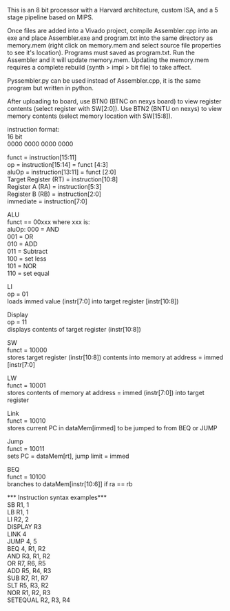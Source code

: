 This is an 8 bit processor with a Harvard architecture, custom ISA, and a 5 stage pipeline based on MIPS.

Once files are added into a Vivado project, compile Assembler.cpp into an exe and place Assembler.exe and program.txt into the same directory as memory.mem (right click on 
memory.mem and select source file properties to see it's location). Programs must saved as program.txt. Run the Assembler and it will update memory.mem. Updating the memory.mem 
requires a complete rebuild (synth > impl > bit file) to take affect.

Pyssembler.py can be used instead of Assembler.cpp, it is the same program but written in python.

After uploading to board, use BTN0 (BTNC on nexys board) to view register contents (select register with SW[2:0]). 
Use BTN2 (BNTU on nexys) to view memory contents (select memory location with SW[15:8]).

instruction format:  
16 bit  
0000 0000 0000 0000  

funct  = instruction[15:11]  
op = instruction[15:14] = funct [4:3]  
aluOp = instruction[13:11] = funct [2:0]  
Target Register (RT) = instruction[10:8]  
Register A (RA) = instruction[5:3]  
Register B (RB) = instruction[2:0]  
immediate = instruction[7:0]  

ALU  
funct == 00xxx where xxx is:  
aluOp:   000 = AND  
         001 = OR  
         010 = ADD  
         011 = Subtract  
         100 = set less  
         101 = NOR  
         110 = set equal  
	   
LI  
op = 01  
loads immed value (instr[7:0] into target register [instr[10:8])  

Display  
op = 11  
displays contents of target register (instr[10:8])  

SW  
funct = 10000  
stores target register (instr[10:8]) contents into memory at address = immed [instr[7:0]  
 
LW  
funct = 10001  
stores contents of memory at address = immed (instr[7:0]) into target register  

Link  
funct = 10010   
stores current PC in dataMem[immed] to be jumped to from BEQ or JUMP  

Jump  
funct = 10011  
sets PC = dataMem[rt], jump limit = immed  

BEQ  
funct = 10100  
branches to dataMem[instr[10:6]] if ra == rb  

*** Instruction syntax examples***  
SB R1, 1  
LB R1, 1  
LI R2, 2  
DISPLAY R3  
LINK 4  
JUMP 4, 5  
BEQ 4, R1, R2  
AND R3, R1, R2  
OR R7, R6, R5  
ADD R5, R4, R3  
SUB R7, R1, R7  
SLT R5, R3, R2  
NOR R1, R2, R3  
SETEQUAL R2, R3, R4  
